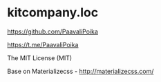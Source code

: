 # kitcompany.loc

https://github.com/PaavaliPoika

https://t.me/PaavaliPoika

The MIT License (MIT)

Base on Materializecss - http://materializecss.com/